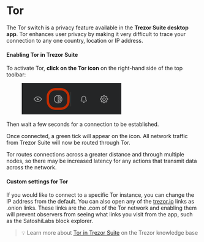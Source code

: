 # Tor

The Tor switch is a privacy feature available in the **Trezor Suite desktop app**. Tor enhances user privacy by making it very difficult to trace your connection to any one country, location or IP address.

#### Enabling Tor in Trezor Suite

To activate Tor, **click on the Tor icon** on the right-hand side of the top toolbar:

<figure><img src="../../../.gitbook/assets/Tor_in-Suite_Highlight.png" alt=""><figcaption></figcaption></figure>

Then wait a few seconds for a connection to be established.

Once connected, a green tick will appear on the icon. All network traffic from Trezor Suite will now be routed through Tor.

Tor routes connections across a greater distance and through multiple nodes, so there may be increased latency for any actions that transmit data across the network.

#### Custom settings for Tor

If you would like to connect to a specific Tor instance, you can change the IP address from the default. You can also open any of the [trezor.io](http://trezor.io) links as .onion links. These links are the .com of the Tor network and enabling them will prevent observers from seeing what links you visit from the app, such as the SatoshiLabs block explorer.

> 💡 Learn more about [Tor in Trezor Suite](https://trezor.io/guides/trezor-suite/trezor-suite-desktop/tor-in-trezor-suite) on the Trezor knowledge base
